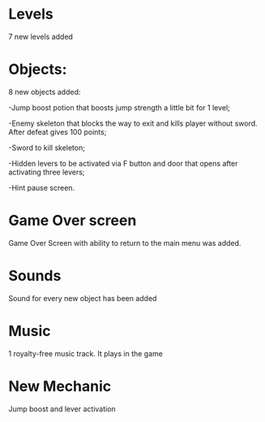 # Levels
7 new levels added

# Objects:
8 new objects added:

-Jump boost potion that boosts jump strength a little bit for 1 level;

-Enemy skeleton that blocks the way to exit and kills player without sword. After defeat gives 100 points;

-Sword to kill skeleton;

-Hidden levers to be activated via F button and door that opens after activating three levers;

-Hint pause screen.

# Game Over screen
Game Over Screen with ability to return to the main menu was added.

# Sounds
Sound for every new object has been added

# Music
1 royalty-free music track. It plays in the game

# New Mechanic
Jump boost and lever activation